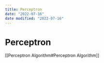 ```yaml
---
title: Perceptron
date: "2022-07-16"
date modified: "2022-07-16"
---
```


# Perceptron

[[Perceptron Algorithm#Perceptron Algorithm]]